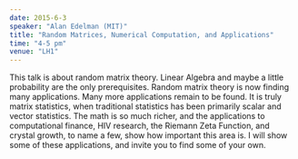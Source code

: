 ```yaml
---
date: 2015-6-3
speaker: "Alan Edelman (MIT)"
title: "Random Matrices, Numerical Computation, and Applications"
time: "4-5 pm" 
venue: "LH1"
---
```

This talk is about random matrix theory. Linear Algebra and maybe a little probability are the only prerequisites. Random matrix theory is now finding many applications. Many more applications remain to be found. It is truly matrix statistics, when traditional statistics has been primarily scalar and vector statistics. The math is so much richer, and the applications to computational finance, HIV research, the Riemann Zeta Function, and crystal growth, to name a few, show how important this area is. I will show some of these applications, and invite you to find some of your own.
